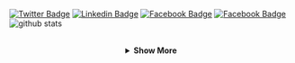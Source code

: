[![Twitter Badge](https://img.shields.io/badge/-Twitter-1ca0f1?style=flat-square&logo=twitter&logoColor=white&link=https://twitter.com/_rob_ec)](https://twitter.com/_rob_ec)
[![Linkedin Badge](https://img.shields.io/badge/-Linkedin-blue?style=flat-square&logo=Linkedin&logoColor=white&link=https://www.linkedin.com/in/robson-m-gomes//)](https://www.linkedin.com/in/robson-m-gomes/)
[![Facebook  Badge](https://img.shields.io/badge/Facebook-%231877F2.svg?&style=flat-square&logo=facebook&logoColor=white)](https://facebook.com/rob.in.draft)
[![Facebook  Badge](https://img.shields.io/badge/-Download_Resume-00C244.svg?&style=flat-square&logo=DocuSign&logoColor=white)](https://github.com/rob-ec/rob-ec/raw/master/resume.pdf)
<br />
![github stats](https://github-readme-stats.vercel.app/api?username=rob-ec&show_icons=true)

<br />

<details align="center">

<summary> <b> Show More </b></summary>


<p><small>Get in touch: </small><br />
  <a href="mailto:robson.mesquita56@gmail.com">
    <img
         src="https://img.shields.io/badge/-Gmail-c14438?style=flat-square&logo=Gmail&logoColor=white&link=mailto:robson.mesquita56@gmail.com"     
         alt="robson.mesquita56@gmail.com"
    />
  </a>
  <a href="https://t.me/rob_ec">
    <img
         src="https://img.shields.io/badge/-Telegram-2CA5E0?style=flat-square&logo=telegram"     
         alt="Telegram: t.me/rob_ec"
    />
  </a>
</p>

<p><small>Resume/CV: </small><br />
  <a href="https://github.com/rob-ec/rob-ec/raw/master/resume.pdf">
    <img
         src="https://img.shields.io/badge/-English-1F6B75.svg?&style=flat-square&logo=DocuSign&logoColor=white"
         alt="English"
    />
  </a>
  <a href="https://github.com/rob-ec/rob-ec/raw/master/resume.pt-BR.pdf">
    <img
         src="https://img.shields.io/badge/-Português_Brasileiro-00B67A.svg?&style=flat-square&logo=DocuSign&logoColor=white"
         alt="Portugês Brasileiro"
    />
  </a>
</p>

<b>My stack:</b>
<p> Frontend:<br />
  <img 
       src="https://img.shields.io/badge/-HTML5-E34F26?style=flat-square&logo=html5&logoColor=FFFFFF"
       alt="HTML5"
  />
  <img 
       src="https://img.shields.io/badge/-CSS3-1572B6?style=flat-square&logo=css3"
       alt="CSS3"
  />
  <img
       src="https://img.shields.io/badge/-JavaScript-F7DF1E?style=flat-square&logo=javascript&logoColor=FFFFFF"
       alt="JavaScript"
  />
  <img
       src="https://img.shields.io/badge/-React-%23282C34?style=flat-square&logo=react"
       alt="React"
  />
  <img
       src="https://img.shields.io/badge/-jQuery-0769AD?style=flat-square&logo=jquery"
       alt="jQuery"
  /><br />
  <img
       src="https://img.shields.io/badge/-Gimp-5C5543?style=flat-square&logo=gimp"
       alt="Gimp"
  />
  <img
       src="https://img.shields.io/badge/-Inkscape-000000?style=flat-square&logo=inkscape"
       alt="Inkscape"
  />
</p>
<p> Backend/Database:<br />
  <img
       src="https://img.shields.io/badge/-Apache-D22128?style=flat-square&logo=apache"
       alt="apache"
  />
  <img 
       src="https://img.shields.io/badge/-MariaDB-003545?style=flat-square&logo=mariadb&logoColor=FFFFFF"
       alt="MariaDB"
  />
  <img 
       src="https://img.shields.io/badge/-PHP-777BB4?style=flat-square&logo=php&logoColor=FFFFFF"
       alt="PHP"
  />
</p>
<p> OS:<br />
  <img 
       src="http://img.shields.io/badge/-Arch_Linux-1793D1?style=flat-square&logo=arch-linux&logoColor=ffffff"
       alt="Arch Linux"
  />
</p>

<p> Others:<br />
  <img 
       src="http://img.shields.io/badge/-VS%20Code-007ACC?style=flat-square&logo=visual-studio-code&logoColor=ffffff"
       alt="VS Code"
  />
  <img
       src="https://img.shields.io/badge/-Docker-black?style=flat-square&logo=docker"
       alt="Docker"
  />
  <img 
       src="https://img.shields.io/badge/-GitHub-181717?style=flat-square&logo=github"
       alt="GitHub"
  />
  <img
       src="https://img.shields.io/badge/-Git-%23F05032?style=flat-square&logo=git&logoColor=%23ffffff"
       alt="Git"
  />
  <img
       src="https://img.shields.io/badge/-Composer-885630?style=flat-square&logo=composer"
       alt="Composer"
  /><br />
  <img
       src="https://img.shields.io/badge/-Yarn-2C8EBB?style=flat-square&logo=yarn&logoColor=FFFFFF"
       alt="Yarn"
  />
  <img
       src="https://img.shields.io/badge/-npm-CB3837?style=flat-square&logo=NPM"
       alt="NPM"
  />
  <img
       src="https://img.shields.io/badge/-Node.js-339933?style=flat-square&logo=node.js&logoColor=FFFFFF"
       alt="Node"
  /><br />
  <img
       src="https://img.shields.io/badge/--A8B9CC?style=flat-square&logo=c&logoColor=FFFFFF"
       alt="C"
  />
  <img
       src="https://img.shields.io/badge/-Java-007396?style=flat-square&logo=java"
       alt="Java"
  />
  <img
       src="https://img.shields.io/badge/-Python-3776AB?style=flat-square&logo=python&logoColor=FFFFFF"
       alt="Python"
  />
</p>
</details>
